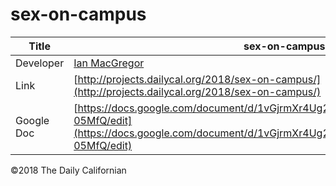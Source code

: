 # sex-on-campus

| Title | sex-on-campus |
|-|-|
| Developer    | [Ian MacGregor](mailto:imacgregor@dailycal.org) |
| Link | [http://projects.dailycal.org/2018/sex-on-campus/](http://projects.dailycal.org/2018/sex-on-campus/) |
| Google Doc | [https://docs.google.com/document/d/1vGjrmXr4Ug2Nfb8PFjjRXYVPC7XHeQaMT2Jr0-05MfQ/edit](https://docs.google.com/document/d/1vGjrmXr4Ug2Nfb8PFjjRXYVPC7XHeQaMT2Jr0-05MfQ/edit) |


©2018 The Daily Californian
